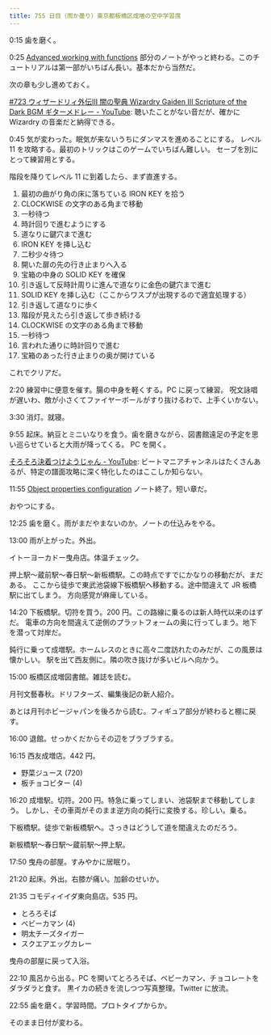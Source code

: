 ```yaml
---
title: 755 日目（雨か曇り）東京都板橋区成増の空中学習席
---
```


0:15 歯を磨く。

0:25 [Advanced working with functions](https://javascript.info/advanced-functions)
部分のノートがやっと終わる。このチュートリアルは第一部がいちばん長い。基本だから当然だ。

次の章も少し進めておく。

[&#x23;723 ウィザードリィ外伝III 闇の聖典 Wizardry Gaiden III Scripture of the Dark BGM ギターメドレー - YouTube](https://www.youtube.com/watch?v=6vJjC7vtUEY):
聴いたことがない音だが、確かに Wizardry の音楽だと納得できる。

0:45 気が変わった。眠気が来ないうちにダンマスを進めることにする。
レベル 11 を攻略する。最初のトリックはこのゲームでいちばん難しい。
セーブを別にとって練習用とする。

階段を降りてレベル 11 に到着したら、まず直進する。

1. 最初の曲がり角の床に落ちている IRON KEY を拾う
2. CLOCKWISE の文字のある角まで移動
3. 一秒待つ
4. 時計回りで進むようにする
5. 道なりに鍵穴まで進む
6. IRON KEY を挿し込む
7. 二秒少々待つ
8. 開いた扉の先の行き止まりへ入る
9. 宝箱の中身の SOLID KEY を確保
10. 引き返して反時計周りに進んで道なりに金色の鍵穴まで進む
11. SOLID KEY を挿し込む（ここからワスプが出現するので適宜処理する）
12. 引き返して道なりに歩く
13. 階段が見えたら引き返して歩き続ける
14. CLOCKWISE の文字のある角まで移動
15. 一秒待つ
16. 言われた通りに時計回りで進む
17. 宝箱のあった行き止まりの奥が開けている

これでクリアだ。

2:20 練習中に便意を催す。腸の中身を軽くする。PC に戻って練習。
呪文詠唱が遅いわ、敵が小さくてファイヤーボールがすり抜けるわで、上手くいかない。

3:30 消灯。就寝。

9:55 起床。納豆とミニいなりを食う。歯を磨きながら、図書館遠足の予定を思い巡らせていると大雨が降ってくる。
PC を開く。

[そろそろ決着つけようじゃん - YouTube](https://www.youtube.com/watch?v=XpQVagoZF4o):
ビートマニアチャンネルはたくさんあるが、特定の譜面攻略に深く特化したのはここしか知らない。

11:55 [Object properties configuration](https://javascript.info/object-properties)
ノート終了。短い章だ。

おやつにする。

12:25 歯を磨く。雨がまだやまないのか。ノートの仕込みをやる。

13:00 雨が上がった。外出。

イトーヨーカドー曳舟店。体温チェック。

押上駅～蔵前駅～春日駅～新板橋駅。この時点ですでにかなりの移動だが、まだある。
ここから徒歩で東武池袋線下板橋駅へ移動する。途中間違えて JR 板橋駅に出てしまう。
方向感覚が麻痺している。

14:20 下板橋駅。切符を買う。200 円。この路線に乗るのは新人時代以来のはずだ。
電車の方向を間違えて逆側のプラットフォームの奥に行ってしまう。地下を潜って対岸だ。

鈍行に乗って成増駅。ホームレスのときに高々二度訪れたのみだが、この風景は懐かしい。
駅を出て西友側に。隣の吹き抜けが多いビルへ向かう。

15:00 板橋区成増図書館。雑誌を読む。

月刊文藝春秋。ドリフターズ、編集後記の新人紹介。

あとは月刊ホビージャパンを後ろから読む。フィギュア部分が終わると棚に戻す。

16:00 退館。せっかくだからその辺をブラブラする。

16:15 西友成増店。442 円。

* 野菜ジュース (720)
* 板チョコビター (4)

16:20 成増駅。切符。200 円。特急に乗ってしまい、池袋駅まで移動してしまう。
しかし、その車両がそのまま逆方向の鈍行に変換する。珍しい。乗る。

下板橋駅。徒歩で新板橋駅へ。さっきはどうして道を間違えたのだろう。

新板橋駅～春日駅～蔵前駅～押上駅。

17:50 曳舟の部屋。すみやかに居眠り。

21:20 起床。外出。右膝が痛い。加齢のせいか。

21:35 コモディイイダ東向島店。535 円。

* とろろそば
* ベビーカマン (4)
* 明太チーズタイガー
* スクエアエッグカレー

曳舟の部屋に戻って入浴。

22:10 風呂から出る。PC を開いてとろろそば、ベビーカマン、チョコレートをダラダラと食す。
黒イカの続きを流しつつ写真整理。Twitter に放流。

22:55 歯を磨く。学習時間。プロトタイプからか。

そのまま日付が変わる。

